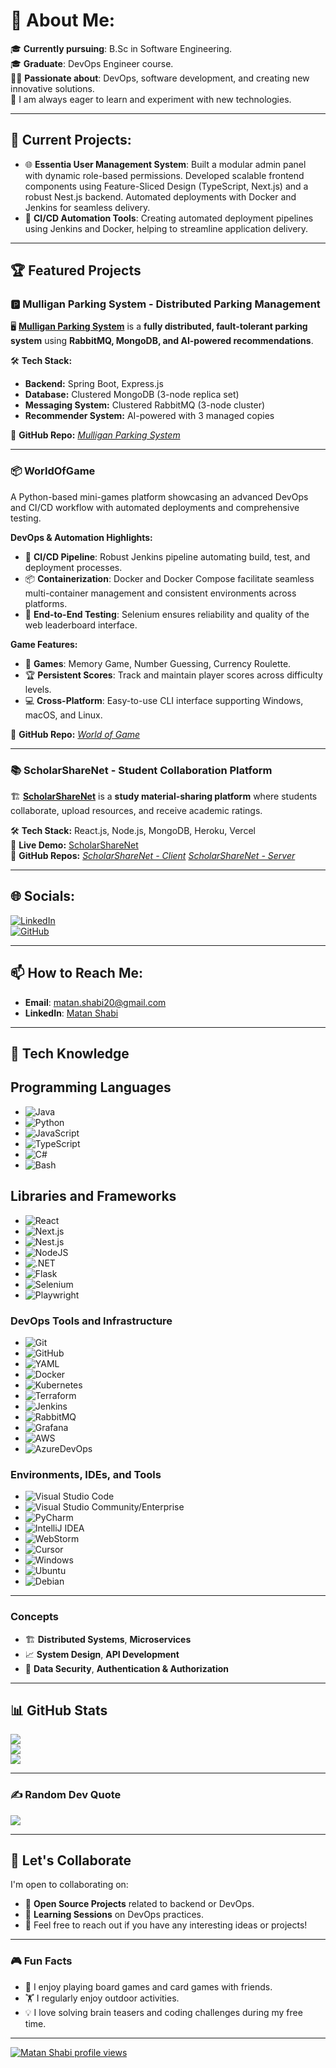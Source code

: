 # 💫 About Me:

🎓 **Currently pursuing**: B.Sc in Software Engineering. <br>
🎓 **Graduate**: DevOps Engineer course.<br>
👨‍💻 **Passionate about**: DevOps, software development, and creating new innovative solutions. <br>
🌱 I am always eager to learn and experiment with new technologies.<br>

---

## 🚧 Current Projects:
- 🌐 **Essentia User Management System**: Built a modular admin panel with dynamic role-based permissions. Developed scalable frontend components using Feature-Sliced Design (TypeScript, Next.js) and a robust Nest.js backend. Automated deployments with Docker and Jenkins for seamless delivery.
- 🔧 **CI/CD Automation Tools**: Creating automated deployment pipelines using Jenkins and Docker, helping to streamline application delivery.

---


## 🏆 Featured Projects

### 🅿️ Mulligan Parking System - Distributed Parking Management  
🖥️ **[Mulligan Parking System](https://github.com/Matan-Shabi/Mulligan-Parking-Distributed-System)** is a **fully distributed, fault-tolerant parking system** using **RabbitMQ, MongoDB, and AI-powered recommendations**.

🛠 **Tech Stack:**  
- **Backend:** Spring Boot, Express.js  
- **Database:** Clustered MongoDB (3-node replica set)  
- **Messaging System:** Clustered RabbitMQ (3-node cluster)  
- **Recommender System:** AI-powered with 3 managed copies  

🔧 **GitHub Repo:** _[Mulligan Parking System](https://github.com/Matan-Shabi/Mulligan-Parking-Distributed-System)_  

---
### 📦 **WorldOfGame**

A Python-based mini-games platform showcasing an advanced DevOps and CI/CD workflow with automated deployments and comprehensive testing.

**DevOps & Automation Highlights:**
- 🚀 **CI/CD Pipeline**: Robust Jenkins pipeline automating build, test, and deployment processes.
- 📦 **Containerization**: Docker and Docker Compose facilitate seamless multi-container management and consistent environments across platforms.
- 🧪 **End-to-End Testing**: Selenium ensures reliability and quality of the web leaderboard interface.

**Game Features:**
- 🎲 **Games**: Memory Game, Number Guessing, Currency Roulette.
- 🏆 **Persistent Scores**: Track and maintain player scores across difficulty levels.
- 💻 **Cross-Platform**: Easy-to-use CLI interface supporting Windows, macOS, and Linux.

🔧 **GitHub Repo:** _[World of Game](https://github.com/Matan-Shabi/WorldOfGame)_  

---
### 📚 ScholarShareNet - Student Collaboration Platform  
🏗️ **[ScholarShareNet](https://scholarsharenet.vercel.app/)** is a **study material-sharing platform** where students collaborate, upload resources, and receive academic ratings.

🛠 **Tech Stack:** React.js, Node.js, MongoDB, Heroku, Vercel  
🔗 **Live Demo:** [ScholarShareNet](https://scholarsharenet.vercel.app/)  
🔧 **GitHub Repos:** 
_[ScholarShareNet - Client](https://github.com/JamalM02/SuperIdea-client)_
_[ScholarShareNet - Server](https://github.com/JamalM02/SuperIdea-server)_


---
## 🌐 Socials:

[![LinkedIn](https://img.shields.io/badge/LinkedIn-%230077B5.svg?logo=linkedin&logoColor=white)](https://www.linkedin.com/in/matan-shabi/)  
[![GitHub](https://img.shields.io/badge/GitHub-%23121011.svg?logo=github&logoColor=white)](https://github.com/Matan-Shabi)  

---

## 📫 How to Reach Me:

- **Email**: matan.shabi20@gmail.com
- **LinkedIn**: [Matan Shabi](https://www.linkedin.com/in/matan-shabi/)

---

## 🚀 Tech Knowledge

## Programming Languages

- ![Java](https://img.shields.io/badge/java-%23ED8B00.svg?style=plastic&logo=openjdk&logoColor=white)
- ![Python](https://img.shields.io/badge/python-3670A0?style=plastic&logo=python&logoColor=white)
- ![JavaScript](https://img.shields.io/badge/javascript-%23323330.svg?style=plastic&logo=javascript&logoColor=white)
- ![TypeScript](https://img.shields.io/badge/typescript-%23007ACC.svg?style=plastic&logo=typescript&logoColor=white)
- ![C#](https://img.shields.io/badge/c%23-%23239120.svg?style=plastic&logo=csharp&logoColor=white)
- ![Bash](https://img.shields.io/badge/-Bash-333333?style=plastic&logo=gnu-bash&logoColor=white)

## Libraries and Frameworks

- ![React](https://img.shields.io/badge/react-%2320232a.svg?style=plastic&logo=react&logoColor=white)
- ![Next.js](https://img.shields.io/badge/next.js-%23000000.svg?style=plastic&logo=nextdotjs&logoColor=white)
- ![Nest.js](https://img.shields.io/badge/nest.js-%23E0234E.svg?style=plastic&logo=nestjs&logoColor=white)
- ![NodeJS](https://img.shields.io/badge/node.js-6DA55F?style=plastic&logo=node.js&logoColor=white)
- ![.NET](https://img.shields.io/badge/.NET-5C2D91?style=plastic&logo=.net&logoColor=white)
- ![Flask](https://img.shields.io/badge/flask-%23000.svg?style=plastic&logo=flask&logoColor=white)
- ![Selenium](https://img.shields.io/badge/selenium-%2343B02A.svg?style=plastic&logo=selenium&logoColor=white)
- ![Playwright](https://img.shields.io/badge/playwright-%230077B5.svg?style=plastic&logo=playwright&logoColor=white)
  

### DevOps Tools and Infrastructure

- ![Git](https://img.shields.io/badge/git-%23F05033.svg?style=plastic&logo=git&logoColor=white)
- ![GitHub](https://img.shields.io/badge/github-%23121011.svg?style=plastic&logo=github&logoColor=white)
- ![YAML](https://img.shields.io/badge/yaml-%23ffffff.svg?style=plastic&logo=yaml&logoColor=white)
- ![Docker](https://img.shields.io/badge/docker-%230db7ed.svg?style=plastic&logo=docker&logoColor=white)
- ![Kubernetes](https://img.shields.io/badge/kubernetes-%23326ce5.svg?style=plastic&logo=kubernetes&logoColor=white)
- ![Terraform](https://img.shields.io/badge/terraform-%235835CC.svg?style=plastic&logo=terraform&logoColor=white)
- ![Jenkins](https://img.shields.io/badge/jenkins-%232C5263.svg?style=plastic&logo=jenkins&logoColor=white)
- ![RabbitMQ](https://img.shields.io/badge/rabbitmq-%23FF6600.svg?style=plastic&logo=rabbitmq&logoColor=white)
- ![Grafana](https://img.shields.io/badge/grafana-%23F46800.svg?style=plastic&logo=grafana&logoColor=white)
- ![AWS](https://img.shields.io/badge/-AWS-333333?style=plastic&logo=amazon-aws&logoColor=white)
- ![AzureDevOps](https://img.shields.io/badge/-Azure%20DevOps-333333?style=plastic&logo=azuredevops)
 


### Environments, IDEs, and Tools

- ![Visual Studio Code](https://img.shields.io/badge/Visual%20Studio%20Code-%23007ACC.svg?style=plastic&logo=visual-studio-code&logoColor=white)
- ![Visual Studio Community/Enterprise](https://img.shields.io/badge/Visual%20Studio-%237e10cc.svg?style=plastic&logo=visual-studio&logoColor=white)  
- ![PyCharm](https://img.shields.io/badge/pycharm-%23000000.svg?style=plastic&logo=pycharm&logoColor=white)
- ![IntelliJ IDEA](https://img.shields.io/badge/intellij%20idea-%23000000.svg?style=plastic&logo=intellij-idea&logoColor=white)
- ![WebStorm](https://img.shields.io/badge/webstorm-%23000000.svg?style=plastic&logo=webstorm&logoColor=white)  
- ![Cursor](https://img.shields.io/badge/cursor-%23000000.svg?style=plastic&logo=cursor&logoColor=white) 
- ![Windows](https://img.shields.io/badge/Windows%2011-%230078D6.svg?style=plastic&logo=windows&logoColor=white)
- ![Ubuntu](https://img.shields.io/badge/Ubuntu-%23E95420.svg?style=plastic&logo=ubuntu&logoColor=white)
- ![Debian](https://img.shields.io/badge/Debian-%23A81D33.svg?style=plastic&logo=debian&logoColor=white)   

---
### **Concepts**
- 🏗️ **Distributed Systems**, **Microservices**  
- 📈 **System Design**, **API Development**  
- 🔐 **Data Security**, **Authentication & Authorization**  
---

## 📊 GitHub Stats

![](https://github-readme-stats.vercel.app/api?username=Matan-Shabi&theme=react&hide_border=true&include_all_commits=true&count_private=true)<br/>
![](https://github-readme-streak-stats.herokuapp.com/?user=Matan-Shabi&theme=react&hide_border=true)<br/>
![](https://github-readme-stats.vercel.app/api/top-langs/?username=Matan-Shabi&theme=react&hide_border=true&include_all_commits=true&count_private=true&layout=compact)

---

### ✍️ Random Dev Quote
![](https://quotes-github-readme.vercel.app/api?type=vertical&theme=tokyonight)

---

## 🤝 Let's Collaborate
I'm open to collaborating on:
- 🚀 **Open Source Projects** related to backend or DevOps.
- 🌱 **Learning Sessions** on DevOps practices.
- 💬 Feel free to reach out if you have any interesting ideas or projects!

---

### 🎮 Fun Facts
- 🎲 I enjoy playing board games and card games with friends.
- 🏋️ I regularly enjoy outdoor activities.
- 💡 I love solving brain teasers and coding challenges during my free time.

---


[![Matan Shabi profile views](https://u8views.com/api/v1/github/profiles/84010611/views/day-week-month-total-count.svg)](https://u8views.com/github/Matan-Shabi)



